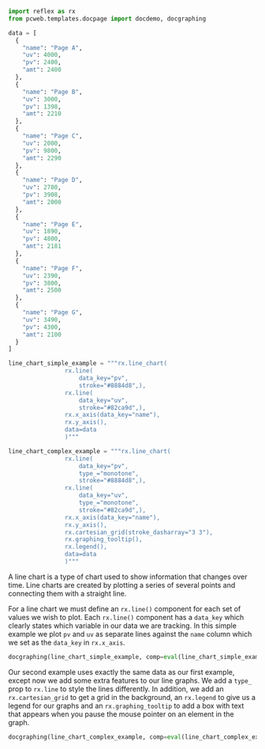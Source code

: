 ```python exec
import reflex as rx
from pcweb.templates.docpage import docdemo, docgraphing

data = [
  {
    "name": "Page A",
    "uv": 4000,
    "pv": 2400,
    "amt": 2400
  },
  {
    "name": "Page B",
    "uv": 3000,
    "pv": 1398,
    "amt": 2210
  },
  {
    "name": "Page C",
    "uv": 2000,
    "pv": 9800,
    "amt": 2290
  },
  {
    "name": "Page D",
    "uv": 2780,
    "pv": 3908,
    "amt": 2000
  },
  {
    "name": "Page E",
    "uv": 1890,
    "pv": 4800,
    "amt": 2181
  },
  {
    "name": "Page F",
    "uv": 2390,
    "pv": 3800,
    "amt": 2500
  },
  {
    "name": "Page G",
    "uv": 3490,
    "pv": 4300,
    "amt": 2100
  }
]

line_chart_simple_example = """rx.line_chart(
                rx.line(
                    data_key="pv",
                    stroke="#8884d8",),
                rx.line(
                    data_key="uv",
                    stroke="#82ca9d",), 
                rx.x_axis(data_key="name"), 
                rx.y_axis(),
                data=data
                )"""

line_chart_complex_example = """rx.line_chart(
                rx.line(
                    data_key="pv",
                    type_="monotone",
                    stroke="#8884d8",),
                rx.line(
                    data_key="uv",
                    type_="monotone",
                    stroke="#82ca9d",), 
                rx.x_axis(data_key="name"), 
                rx.y_axis(),
                rx.cartesian_grid(stroke_dasharray="3 3"),
                rx.graphing_tooltip(),
                rx.legend(),
                data=data
                )"""
```

A line chart is a type of chart used to show information that changes over time. Line charts are created by plotting a series of several points and connecting them with a straight line.

For a line chart we must define an `rx.line()` component for each set of values we wish to plot. Each `rx.line()` component has a `data_key` which clearly states which variable in our data we are tracking. In this simple example we plot `pv` and `uv` as separate lines against the `name` column which we set as the `data_key` in `rx.x_axis`.

```python eval
docgraphing(line_chart_simple_example, comp=eval(line_chart_simple_example), data =  "data=" + str(data))
```

Our second example uses exactly the same data as our first example, except now we add some extra features to our line graphs. We add a `type_` prop to `rx.line` to style the lines differently. In addition, we add an `rx.cartesian_grid` to get a grid in the background, an `rx.legend` to give us a legend for our graphs and an `rx.graphing_tooltip` to add a box with text that appears when you pause the mouse pointer on an element in the graph.

```python eval
docgraphing(line_chart_complex_example, comp=eval(line_chart_complex_example), data =  "data=" + str(data))
```

